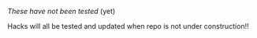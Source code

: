 *These have not been tested* (yet)

Hacks will all be tested and updated when repo is not under construction!!
